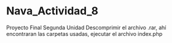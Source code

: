 # Nava_Actividad_8
Proyecto Final Segunda Unidad
Descomprimir el archivo .rar, ahí encontraran las carpetas usadas, ejecutar el archivo index.php
